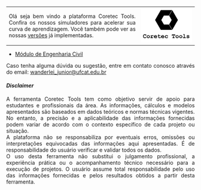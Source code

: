 <table>
  <tr>
    <td style="width:70%;">
      <p align="justify">
      Olá seja bem vindo a plataforma Coretec Tools. Confira os nossos simuladores para acelerar sua curva de aprendizagem. Você também pode ver as nossas <a href="https://github.com/wmpjrufg/coretectools/blob/main/version.md" target="_blank">versões</a> já implementadas.
      </p>
    </td>
    <td style="width:50%;"><img src="imgs/2.svg"/></td>  
  </tr>
</table> 

<ul>
<li><a href="https://coretectoolsengcivil.streamlit.app/" target="_blank">Módulo de Engenharia Civil</a></li>
</ul>

<p align="justify">
Caso tenha alguma dúvida ou sugestão, entre em contato conosco através do email: <a href="wanderlei_junior@ufcat.edu.br" target="_blank">wanderlei_junior@ufcat.edu.br</a>
</p>

<h4><i>Disclaimer</i></h4>
<p align="justify">
A ferramenta Coretec Tools tem como objetivo servir de apoio para estudantes e profissionais da área. As informações, cálculos e modelos apresentados são baseados em dados teóricos e normas técnicas vigentes. No entanto, a precisão e a aplicabilidade das informações fornecidas podem variar de acordo com o contexto específico de cada projeto ou situação.<br>
A plataforma não se responsabiliza por eventuais erros, omissões ou interpretações equivocadas das informações aqui apresentadas. É de responsabilidade do usuário verificar e validar todos os dados.<br>
O uso desta ferramenta não substitui o julgamento profissional, a experiência prática ou o acompanhamento técnico necessário para a execução de projetos. O usuário assume total responsabilidade pelo uso das informações fornecidas e pelos resultados obtidos a partir desta ferramenta.
</p>
